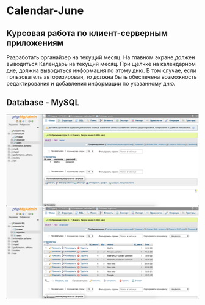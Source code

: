# Calendar-June
## Курсовая работа по клиент-серверным приложениям
Разработать органайзер на текущий месяц. На главном экране должен выводиться Календарь на текущий месяц. При щелчке на календарном дне, должна выводиться информация по этому дню. В том случае, если пользователь авторизирован, то должна быть обеспечена возможность редактирования и добавления информации по указанному дню.
## Database - MySQL
![](res/DB_users.png)
![](res/DB_organizer.png)

